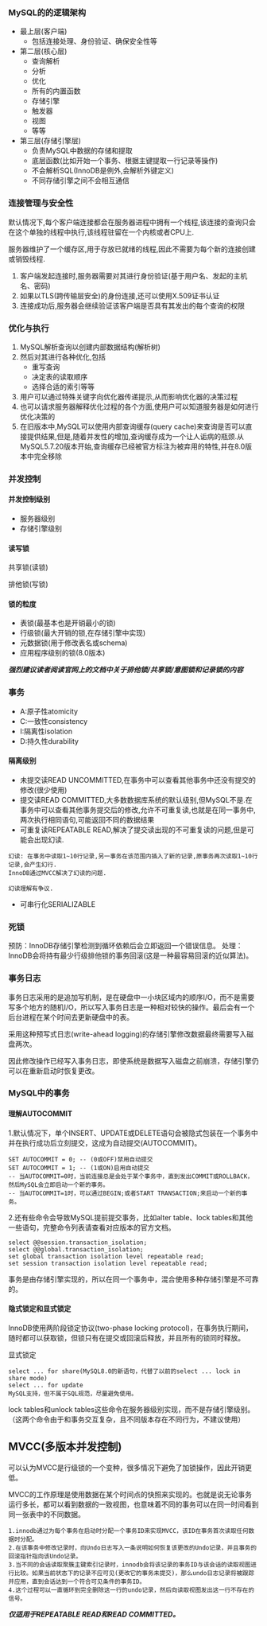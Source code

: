 ### MySQL的的逻辑架构
* 最上层(客户端)
  * 包括连接处理、身份验证、确保安全性等
* 第二层(核心层)
  * 查询解析
  * 分析
  * 优化
  * 所有的内置函数
  * 存储引擎
  * 触发器
  * 视图
  * 等等
* 第三层(存储引擎层)
  * 负责MySQL中数据的存储和提取
  * 底层函数(比如开始一个事务、根据主键提取一行记录等操作)
  * 不会解析SQL(InnoDB是例外,会解析外键定义)
  * 不同存储引擎之间不会相互通信
### 连接管理与安全性
默认情况下,每个客户端连接都会在服务器进程中拥有一个线程,该连接的查询只会在这个单独的线程中执行,该线程驻留在一个内核或者CPU上.

服务器维护了一个缓存区,用于存放已就绪的线程,因此不需要为每个新的连接创建或销毁线程.

1) 客户端发起连接时,服务器需要对其进行身份验证(基于用户名、发起的主机名、密码)
2) 如果以TLS(跨传输层安全)的身份连接,还可以使用X.509证书认证
3) 连接成功后,服务器会继续验证该客户端是否具有其发出的每个查询的权限

### 优化与执行
1) MySQL解析查询以创建内部数据结构(解析树)
2) 然后对其进行各种优化,包括
   * 重写查询
   * 决定表的读取顺序
   * 选择合适的索引等等
3) 用户可以通过特殊关键字向优化器传递提示,从而影响优化器的决策过程
4) 也可以请求服务器解释优化过程的各个方面,使用户可以知道服务器是如何进行优化决策的
5) 在旧版本中,MySQL可以使用内部查询缓存(query cache)来查询是否可以直接提供结果,但是,随着并发性的增加,查询缓存成为一个让人诟病的瓶颈.从MySQL5.7.20版本开始,查询缓存已经被官方标注为被弃用的特性,并在8.0版本中完全移除

### 并发控制
#### 并发控制级别
* 服务器级别
* 存储引擎级别

#### 读写锁
共享锁(读锁)

排他锁(写锁)

#### 锁的粒度
* 表锁(最基本也是开销最小的锁)
* 行级锁(最大开销的锁,在存储引擎中实现)
* 元数据锁(用于修改表名或schema)
* 应用程序级别的锁(8.0版本)

_**强烈建议读者阅读官网上的文档中关于排他锁/共享锁/意图锁和记录锁的内容**_

### 事务
* A:原子性atomicity
* C:一致性consistency
* I:隔离性isolation
* D:持久性durability
#### 隔离级别
* 未提交读READ UNCOMMITTED,在事务中可以查看其他事务中还没有提交的修改(很少使用)
* 提交读READ COMMITTED,大多数数据库系统的默认级别,但MySQL不是.在事务中可以查看其他事务提交后的修改,允许不可重复读,也就是在同一事务中,两次执行相同语句,可能返回不同的数据结果
* 可重复读REPEATABLE READ,解决了提交读出现的不可重复读的问题,但是可能会出现幻读.
```text
幻读: 在事务中读取1~10行记录,另一事务在该范围内插入了新的记录,原事务再次读取1~10行记录,会产生幻行.
InnoDB通过MVCC解决了幻读的问题.

幻读理解有争议.
```
* 可串行化SERIALIZABLE
### 死锁
预防：InnoDB存储引擎检测到循环依赖后会立即返回一个错误信息。
处理：InnoDB会将持有最少行级排他锁的事务回滚(这是一种最容易回滚的近似算法)。
### 事务日志
事务日志采用的是追加写机制，是在硬盘中一小块区域内的顺序I/O，而不是需要写多个地方的随机I/O，所以写入事务日志是一种相对较快的操作。最后会有一个后台进程在某个时间去更新硬盘中的表。

采用这种预写式日志(write-ahead logging)的存储引擎修改数据最终需要写入磁盘两次。

因此修改操作已经写入事务日志，即使系统是数据写入磁盘之前崩溃，存储引擎仍可以在重新启动时恢复更改。

### MySQL中的事务
#### 理解AUTOCOMMIT
1.默认情况下，单个INSERT、UPDATE或DELETE语句会被隐式包装在一个事务中并在执行成功后立刻提交，这成为自动提交(AUTOCOMMIT)。
```mysql
SET AUTOCOMMIT = 0; -- (0或OFF)禁用自动提交
SET AUTOCOMMIT = 1; -- (1或ON)启用自动提交
-- 当AUTOCOMMIT=0时，当前连接总是会处于某个事务中，直到发出COMMIT或ROLLBACK，然后MySQL会立即启动一个新的事务。
-- 当AUTOCOMMIT=1时，可以通过BEGIN;或者START TRANSACTION;来启动一个新的事务。
```
2.还有些命令会导致MySQL提前提交事务，比如alter table、lock tables和其他一些语句，完整命令列表请查看对应版本的官方文档。
```mysql
select @@session.transaction_isolation;
select @@global.transaction_isolation;
set global transaction isolation level repeatable read;
set session transaction isolation level repeatable read;
```
事务是由存储引擎实现的，所以在同一个事务中，混合使用多种存储引擎是不可靠的。
#### 隐式锁定和显式锁定
InnoDB使用两阶段锁定协议(two-phase locking protocol)，在事务执行期间，随时都可以获取锁，但锁只有在提交或回滚后释放，并且所有的锁同时释放。

显式锁定
```text
select ... for share(MySQL8.0的新语句，代替了以前的select ... lock in share mode)
select ... for update
MySQL支持，但不属于SQL规范，尽量避免使用。
```
lock tables和unlock tables这些命令在服务器级别实现，而不是存储引擎级别。（这两个命令由于和事务交互复杂，且不同版本存在不同行为，不建议使用）
## MVCC(多版本并发控制)
可以认为MVCC是行级锁的一个变种，很多情况下避免了加锁操作，因此开销更低。

MVCC的工作原理是使用数据在某个时间点的快照来实现的。也就是说无论事务运行多长，都可以看到数据的一致视图，也意味着不同的事务可以在同一时间看到同一张表中的不同数据。
```text
1.innodb通过为每个事务在启动时分配一个事务ID来实现MVCC，该ID在事务首次读取任何数据时分配。
2.在该事务中修改记录时，向Undo日志写入一条说明如何恢复该更改的Undo记录，并且事务的回滚指针指向该Undo记录。
3.当不同的会话读取聚簇主键索引记录时，innodb会将该记录的事务ID与该会话的读取视图进行比较。如果当前状态下的记录不应可见(更改它的事务未提交)，那么undo日志记录将被跟踪并应用，直到会话达到一个符合可见条件的事务ID。
4.这个过程可以一直循环到完全删除这一行的undo记录，然后向读取视图发出这一行不存在的信号。
```
_**仅适用于REPEATABLE READ和READ COMMITTED。**_
